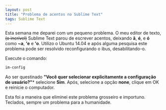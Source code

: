 ```yaml
---
layout: post
title: "Problema de acentos no Sublime Text"
tags: Sublime Text
---
```


Esta semana me deparei com um pequeno problema. O meu editor de texto, <s>(o incrível)</s> Sublime Text parou de escrever acentos, deixando **ã**, **é**, e **ó** como **~a**, **'e** e **'o**.
Utilizo o Ubuntu 14.04 e após alguma pesquisa este problema pode ser resolvido reconfigurando o ibus, desabilitando-o.

Execute o comando:

```bash
im-config
```

Ao ser questinado **"Você quer selecionar explicitamente a configuração de usuário?"*** selecione **Sim**.
Após, selecione a opção **none**, clique em OK e reinicie o computador.

Esta foi a maneira que eliminei este problema grosseiro e importuno. Teclados, sempre um problema para a humanidade.